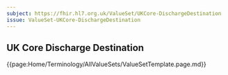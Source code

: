 ```yaml
---
subject: https://fhir.hl7.org.uk/ValueSet/UKCore-DischargeDestination
issue: ValueSet-UKCore-DischargeDestination
---
```

## UK Core Discharge Destination

{{page:Home/Terminology/AllValueSets/ValueSetTemplate.page.md}}
